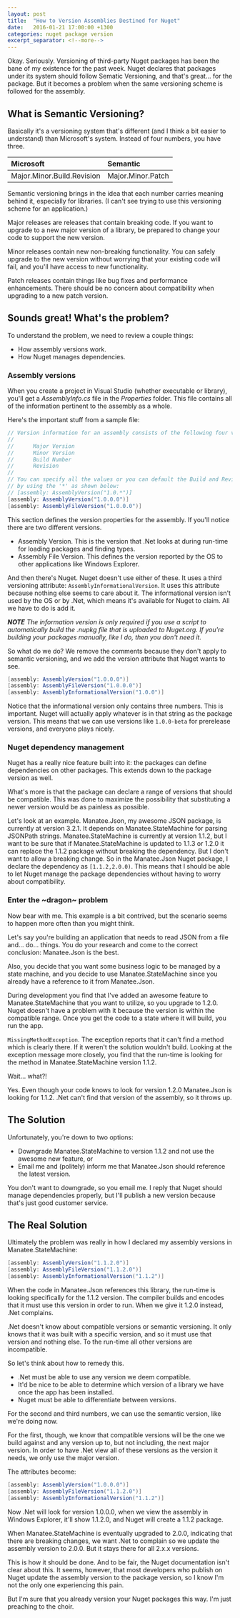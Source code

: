 ```yaml
---
layout: post
title:  "How to Version Assemblies Destined for Nuget"
date:   2016-01-21 17:00:00 +1300
categories: nuget package version
excerpt_separator: <!--more-->
---
```

Okay. Seriously. Versioning of third-party Nuget packages has been the bane of my existence for the past week. Nuget declares that packages under its system should follow Sematic Versioning, and that's great... for the package. But it becomes a problem when the same versioning scheme is followed for the assembly.

<!--more-->

## What is Semantic Versioning?

Basically it's a versioning system that's different (and I think a bit easier to understand) than Microsoft's system. Instead of four numbers, you have three.

| Microsoft                  | Semantic          |
| :------------------------- | :---------------- |
| Major.Minor.Build.Revision | Major.Minor.Patch |

Semantic versioning brings in the idea that each number carries meaning behind it, especially for libraries. (I can't see trying to use this versioning scheme for an application.)

Major releases are releases that contain breaking code. If you want to upgrade to a new major version of a library, be prepared to change your code to support the new version.

Minor releases contain new non-breaking functionality. You can safely upgrade to the new version without worrying that your existing code will fail, and you'll have access to new functionality.

Patch releases contain things like bug fixes and performance enhancements. There should be no concern about compatibility when upgrading to a new patch version.

## Sounds great! What's the problem?

To understand the problem, we need to review a couple things:

- How assembly versions work.
- How Nuget manages dependencies.

### Assembly versions

When you create a project in Visual Studio (whether executable or library), you'll get a *AssemblyInfo.cs* file in the *Properties* folder. This file contains all of the information pertinent to the assembly as a whole.

Here's the important stuff from a sample file:

```c#
// Version information for an assembly consists of the following four values:
//
//      Major Version
//      Minor Version 
//      Build Number
//      Revision
//
// You can specify all the values or you can default the Build and Revision Numbers 
// by using the '*' as shown below:
// [assembly: AssemblyVersion("1.0.*")]
[assembly: AssemblyVersion("1.0.0.0")]
[assembly: AssemblyFileVersion("1.0.0.0")]
```

This section defines the version properties for the assembly. If you'll notice there are two different versions.

- Assembly Version. This is the version that .Net looks at during run-time for loading packages and finding types.
- Assembly File Version. This defines the version reported by the OS to other applications like Windows Explorer.

And then there's Nuget. Nuget doesn't use either of these. It uses a third versioning attribute: `AssemblyInformationalVersion`. It uses this attribute because nothing else seems to care about it. The informational version isn't used by the OS or by .Net, which means it's available for Nuget to claim. All we have to do is add it.

***NOTE** The information version is only required if you use a script to automatically build the .nupkg file that is uploaded to Nuget.org. If you're building your packages manually, like I do, then you don't need it.*

So what do we do? We remove the comments because they don't apply to semantic versioning, and we add the version attribute that Nuget wants to see.

```c#
[assembly: AssemblyVersion("1.0.0.0")]
[assembly: AssemblyFileVersion("1.0.0.0")]
[assembly: AssemblyInformationalVersion("1.0.0")]
```

Notice that the informational version only contains three numbers. This is important. Nuget will actually apply whatever is in that string as the package version. This means that we can use versions like `1.0.0-beta` for prerelease versions, and everyone plays nicely.

### Nuget dependency management

Nuget has a really nice feature built into it: the packages can define dependencies on other packages. This extends down to the package version as well.

What's more is that the package can declare a range of versions that should be compatible. This was done to maximize the possibility that substituting a newer version would be as painless as possible.

Let's look at an example. Manatee.Json, my awesome JSON package, is currently at version 3.2.1. It depends on Manatee.StateMachine for parsing JSONPath strings. Manatee.StateMachine is currently at version 1.1.2, but I want to be sure that if Manatee.StateMachine is updated to 1.1.3 or 1.2.0 it can replace the 1.1.2 package without breaking the dependency. But I don't want to allow a breaking change. So in the Manatee.Json Nuget package, I declare the dependency as `[1.1.2,2.0.0)`. This means that I should be able to let Nuget manage the package dependencies without having to worry about compatibility.

### Enter the ~dragon~ problem

Now bear with me. This example is a bit contrived, but the scenario seems to happen more often than you might think.

Let's say you're building an application that needs to read JSON from a file and... do... things. You do your research and come to the correct conclusion: Manatee.Json is the best.

Also, you decide that you want some business logic to be managed by a state machine, and you decide to use Manatee.StateMachine since you already have a reference to it from Manatee.Json.

During development you find that I've added an awesome feature to Manatee.StateMachine that you want to utilize, so you upgrade to 1.2.0. Nuget doesn't have a problem with it because the version is within the compatible range. Once you get the code to a state where it will build, you run the app.

`MissingMethodException`. The exception reports that it can't find a method which is clearly there. If it weren't the solution wouldn't build. Looking at the exception message more closely, you find that the run-time is looking for the method in Manatee.StateMachine version 1.1.2.

Wait... what?!

Yes. Even though your code knows to look for version 1.2.0 Manatee.Json is looking for 1.1.2. .Net can't find that version of the assembly, so it throws up.

## The Solution

Unfortunately, you're down to two options:

- Downgrade Manatee.StateMachine to version 1.1.2 and not use the awesome new feature, or
- Email me and (politely) inform me that Manatee.Json should reference the latest version.

You don't want to downgrade, so you email me. I reply that Nuget should manage dependencies properly, but I'll publish a new version because that's just good customer service.

## The Real Solution

Ultimately the problem was really in how I declared my assembly versions in Manatee.StateMachine:

```c#
[assembly: AssemblyVersion("1.1.2.0")]
[assembly: AssemblyFileVersion("1.1.2.0")]
[assembly: AssemblyInformationalVersion("1.1.2")]
```

When the code in Manatee.Json references this library, the run-time is looking specifically for the 1.1.2 version. The compiler builds and encodes that it must use this version in order to run. When we give it 1.2.0 instead, .Net complains.

.Net doesn't know about compatible versions or semantic versioning. It only knows that it was built with a specific version, and so it must use that version and nothing else. To the run-time all other versions are incompatible.

So let's think about how to remedy this.

- .Net must be able to use any version we deem compatible.
- It'd be nice to be able to determine which version of a library we have once the app has been installed.
- Nuget must be able to differentiate between versions.

For the second and third numbers, we can use the semantic version, like we're doing now.

For the first, though, we know that compatible versions will be the one we build against and any version up to, but not including, the next major version. In order to have .Net view all of these versions as the version it needs, we only use the major version.

The attributes become:

```c#
[assembly: AssemblyVersion("1.0.0.0")]
[assembly: AssemblyFileVersion("1.1.2.0")]
[assembly: AssemblyInformationalVersion("1.1.2")]
```

Now .Net will look for version 1.0.0.0, when we view the assembly in Windows Explorer, it'll show 1.1.2.0, and Nuget will create a 1.1.2 package.

When Manatee.StateMachine is eventually upgraded to 2.0.0, indicating that there are breaking changes, we want .Net to complain so we update the assembly version to 2.0.0. But it stays there for all 2.x.x versions.

This is how it should be done. And to be fair, the Nuget documentation isn't clear about this. It seems, however, that most developers who publish on Nuget update the assembly version to the package version, so I know I'm not the only one experiencing this pain.

But I'm sure that you already version your Nuget packages this way. I'm just preaching to the choir.